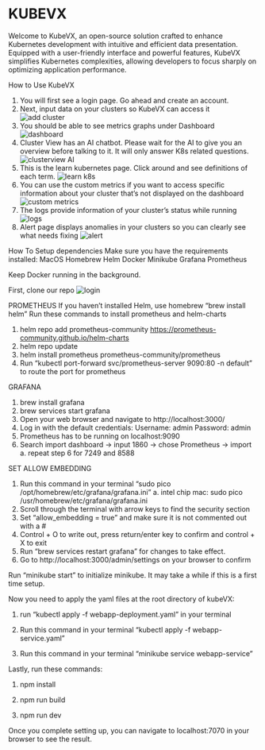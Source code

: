 # KUBEVX

Welcome to KubeVX, an open-source solution crafted to enhance Kubernetes development with intuitive and efficient data presentation. Equipped with a user-friendly interface and powerful features, KubeVX simplifies Kubernetes complexities, allowing developers to focus sharply on optimizing application performance.

How to Use KubeVX

1. You will first see a login page. Go ahead and create an account.
2. Next, input data on your clusters so KubeVX can access it  
![add cluster](https://github.com/oslabs-beta/KubeVX/blob/main/loginAndAdd.gif?raw=true)
3. You should be able to see metrics graphs under Dashboard  
![dashboard](https://github.com/oslabs-beta/KubeVX/blob/main/dashboard.gif?raw=true)
4. Cluster View has an AI chatbot. Please wait for the AI to give you an overview before talking to it. It will only answer K8s related questions.  
![clusterview AI](https://github.com/oslabs-beta/KubeVX/blob/main/clusterAndAI?raw=true)
5. This is the learn kubernetes page. Click around and see definitions of each term.
![learn k8s](https://github.com/oslabs-beta/KubeVX/blob/main/learnkubernetes.gif?raw=true)  
6. You can use the custom metrics if you want to access specific information about your cluster that’s not displayed on the dashboard  
![custom metrics](https://github.com/oslabs-beta/KubeVX/blob/main/customMetrics.gif?raw=true)
7. The logs provide information of your cluster’s status while running
![logs](https://github.com/oslabs-beta/KubeVX/blob/main/logs.gif?raw=true)
8. Alert page displays anomalies in your clusters so you can clearly see what needs fixing
![alert](https://github.com/oslabs-beta/KubeVX/blob/main/alerts.gif?raw=true)

How To Setup dependencies
Make sure you have the requirements installed:
MacOS
Homebrew
Helm
Docker
Minikube
Grafana
Prometheus

Keep Docker running in the background.

First, clone our repo
![login](https://github.com/oslabs-beta/KubeVX/blob/main/[filename.gif]?raw=true)

PROMETHEUS
If you haven’t installed Helm, use homebrew “brew install helm”
Run these commands to install prometheus and helm-charts
1. helm repo add prometheus-community https://prometheus-community.github.io/helm-charts
2. helm repo update
3. helm install prometheus prometheus-community/prometheus
4. Run “kubectl port-forward svc/prometheus-server 9090:80 -n default” to route the port for prometheus

GRAFANA
1. brew install grafana
2. brew services start grafana
3. Open your web browser and navigate to http://localhost:3000/
4. Log in with the default credentials:
Username: admin
Password: admin
5. Prometheus has to be running on localhost:9090
6. Search import dashboard -> input 1860 -> chose Prometheus -> import
    a. repeat step 6 for 7249 and 8588

SET ALLOW EMBEDDING
1. Run this command in your terminal “sudo pico /opt/homebrew/etc/grafana/grafana.ini”
   a. intel chip mac: sudo pico /usr/homebrew/etc/grafana/grafana.ini
2. Scroll through the terminal with arrow keys to find the security section
3. Set “allow_embedding = true” and make sure it is not commented out with a # 
4. Control + O to write out, press return/enter key to confirm and control + X to exit 
5. Run “brew services restart grafana” for changes to take effect.
6. Go to http://localhost:3000/admin/settings on your browser to confirm


Run “minikube start” to initialize minikube. It may take a while if this is a first time setup.

Now you need to apply the yaml files at the root directory of kubeVX:

1. run “kubectl apply -f webapp-deployment.yaml” in your terminal

2. Run this command in your terminal “kubectl apply -f webapp-service.yaml”

3. Run this command in your terminal “minikube service webapp-service”

Lastly, run these commands:

1. npm install

2. npm run build

3. npm run dev

Once you complete setting up, you can navigate to localhost:7070 in your browser to see the result.

